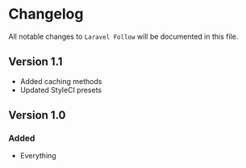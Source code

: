 # Changelog

All notable changes to `Laravel Follow` will be documented in this file.

## Version 1.1
- Added caching methods
- Updated StyleCI presets

## Version 1.0

### Added
- Everything
